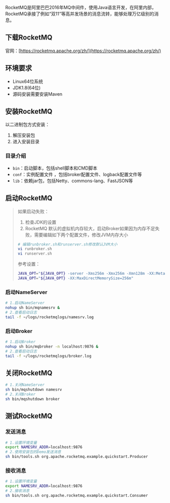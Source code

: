 

RocketMQ是阿里巴巴2016年MQ中间件，使用Java语言开发，在阿里内部，RocketMQ承接了例如“双11”等高并发场景的消息流转，能够处理万亿级别的消息。

## 下载RocketMQ

官网：[https://rocketmq.apache.org/zh/](https://rocketmq.apache.org/zh/)

## 环境要求

* Linux64位系统
* JDK1.8(64位)
* 源码安装需要安装Maven

## 安装RocketMQ

以二进制包方式安装：

1. 解压安装包
2. 进入安装目录

### 目录介绍

* `bin`：启动脚本，包括shell脚本和CMD脚本
* `conf`：实例配置文件 ，包括broker配置文件、logback配置文件等
* `lib`：依赖jar包，包括Netty、commons-lang、FastJSON等

## 启动RocketMQ

> 如果启动失败：
> 1. 检查JDK的设置
> 2. RocketMQ 默认的虚拟机内存较大，启动Broker如果因为内存不足失败，需要编辑如下两个配置文件，修改JVM内存大小
>
> ```Bash
> # 编辑runbroker.sh和runserver.sh修改默认JVM大小
> vi runbroker.sh
> vi runserver.sh
> ```
> 参考设置：
> ```Bash
> JAVA_OPT="${JAVA_OPT} -server -Xms256m -Xmx256m -Xmn128m -XX:MetaspaceSize=128m  -XX:MaxMetaspaceSize=320m"
> JAVA_OPT="${JAVA_OPT} -XX:MaxDirectMemorySize=256m"
> ```

### 启动NameServer

```Bash
# 1.启动NameServer
nohup sh bin/mqnamesrv &
# 2.查看启动日志
tail -f ~/logs/rocketmqlogs/namesrv.log
```

### 启动Broker

```Bash
# 1.启动Broker
nohup sh bin/mqbroker -n localhost:9876 &
# 2.查看启动日志
tail -f ~/logs/rocketmqlogs/broker.log 
```

## 关闭RocketMQ

```Bash
# 1.关闭NameServer
sh bin/mqshutdown namesrv
# 2.关闭Broker
sh bin/mqshutdown broker
```

## 测试RocketMQ

### 发送消息

```Bash
# 1.设置环境变量
export NAMESRV_ADDR=localhost:9876
# 2.使用安装包的Demo发送消息
sh bin/tools.sh org.apache.rocketmq.example.quickstart.Producer
```

### 接收消息

```Bash
# 1.设置环境变量
export NAMESRV_ADDR=localhost:9876
# 2.接收消息
sh bin/tools.sh org.apache.rocketmq.example.quickstart.Consumer
```


